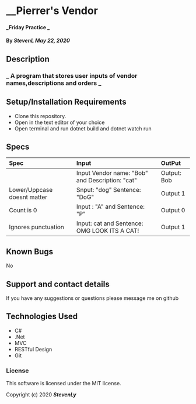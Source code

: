  # __Pierrer's Vendor

#### _Friday Practice _

#### By _StevenL May 22, 2020_

## Description

### _ A program that stores user inputs of vendor names,descriptions and orders _

## Setup/Installation Requirements

* Clone this repository.
* Open in the text editor of your choice
* Open terminal and run dotnet build and dotnet watch run



## Specs
| Spec | Input | OutPut |
|:----------- | :-----------------| :---------------|
|  | Input Vendor name: "Bob"  and Description: "cat" | Output: Bob |
| Lower/Uppcase doesnt matter | Snput: "dog" Sentence: "DoG" | Output 1 
| Count is 0 | Input : "A" and Sentence: "P" | Output 0
| Ignores punctuation | Input: cat and Sentence: OMG LOOK ITS A CAT! | Output 1


## Known Bugs

No

## Support and contact details

If you have any suggestions or questions please message me on github

## Technologies Used

* C#
 * .Net
* MVC
* RESTful Design
* Git


### License

This software is licensed under the MIT license.

Copyright (c) 2020 **_StevenLy_**